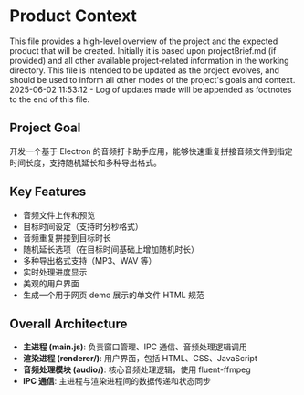 # Product Context

This file provides a high-level overview of the project and the expected product that will be created. Initially it is based upon projectBrief.md (if provided) and all other available project-related information in the working directory. This file is intended to be updated as the project evolves, and should be used to inform all other modes of the project's goals and context.
2025-06-02 11:53:12 - Log of updates made will be appended as footnotes to the end of this file.

## Project Goal

开发一个基于 Electron 的音频打卡助手应用，能够快速重复拼接音频文件到指定时间长度，支持随机延长和多种导出格式。

## Key Features

- 音频文件上传和预览
- 目标时间设定（支持时分秒格式）
- 音频重复拼接到目标时长
- 随机延长选项（在目标时间基础上增加随机时长）
- 多种导出格式支持（MP3、WAV 等）
- 实时处理进度显示
- 美观的用户界面
- 生成一个用于网页 demo 展示的单文件 HTML 规范

## Overall Architecture

- **主进程 (main.js)**: 负责窗口管理、IPC 通信、音频处理逻辑调用
- **渲染进程 (renderer/)**: 用户界面，包括 HTML、CSS、JavaScript
- **音频处理模块 (audio/)**: 核心音频处理逻辑，使用 fluent-ffmpeg
- **IPC 通信**: 主进程与渲染进程间的数据传递和状态同步
